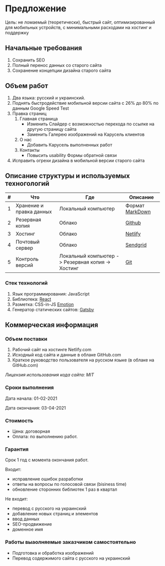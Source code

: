 # Предложение

Цель: не ломаемый (теоретически), быстрый сайт, оптимизированный для мобильных устройств, с минимальными расходами на хостинг и поддержку
## Начальные требования
1.	Cохранить SEO
2.	Полный перенос данных со старого сайта
3.	Сохранение концепции дизайна старого сайта

## Объем работ
1. Два языка: русский и украинский.
1. Поднять быстродействие мобильной версии сайта с 26% до 80% по данным Google Speed Test
1.	Правка страниц
    1.	Главная страница
        *	Изменить Слайдер с возможностью перехода по ссылке на другую страницу сайта
        * Заменить Галерею изображений на Карусель клиентов
    1.	О нас
        *	Добавить Карусель выполненных работ
    1.	Контакты
        *	Повысить usability Формы обратной связи
1.	Исправить огрехи дизайна в мобильной версии старого сайта


## Описание структуры и используемых техногологий
| # |	Что	                            | Где              	                                     | Описание
|---|-----------------------          |--------------------------------------------------------|---------------
| 1	| Хранение и правка данных	      | Локальный компьютер                        	           | Формат [MarkDown](https://ru.wikipedia.org/wiki/Markdown#:~:text=Markdown%20(%D0%BF%D1%80%D0%BE%D0%B8%D0%B7%D0%BD%D0%BE%D1%81%D0%B8%D1%82%D1%81%D1%8F%20%D0%BC%D0%B0%D1%80%D0%BA%D0%B4%D0%B0%CC%81%D1%83%D0%BD)%20%E2%80%94%20%D0%BE%D0%B1%D0%BB%D0%B5%D0%B3%D1%87%D1%91%D0%BD%D0%BD%D1%8B%D0%B9,%2C%20Rich%20Text%20%D0%B8%20%D0%B4%D1%80%D1%83%D0%B3%D0%B8%D1%85)
| 2	| Резервная копия	                | Облако	                                               | [Github](https://github.com)
| 3	| Хостинг       	                | Облако                                                 | [Netlify](https://netlify.com)
| 4	| Почтовый сервер	                | Облако                                                 | [Sendgrid](https://sendgrid.com)
| 5	| Контроль версий	                | Локальный компьютер -> Резервная копия -> Хостинг      | [Git](https://git-scm.com)

### Стек технологий
1. Язык программирования: JavaScript   
1. Библиотека: [React](https://ru.reactjs.org)
1. Разметка: CSS-in-JS [Emotion](https://emotion.sh)
1. Генератор статических сайтов: [Gatsby](https://gatsbyjs.com)


## Коммерческая информация
### Объем поставки
1. Рабочий сайт на хостинге Netlify.com 
1. Исходный код сайта и данные в облаке GitHub.com
2. Краткое руководство пользователя на русском языке (в облаке на GitHub.com)

*Лицензия использования кода сайта: MIT*
   
### Сроки выполнения
Дата начала: 01-02-2021

Дата окончания: 03-04-2021

### Стоимость
* Цена: договорная
* Оплата: по выполнению работ.

### Гарантия
Срок 1 год с момента окончания работ.

Входит: 
* исправление ошибок разработки
* ответы на вопросы по голосовой связи (bisiness time)
* обновление сторонних библиотек 1 раз в квартал

Не входит:
* перевод с русского на украинский
* добавление новых страниц и элементов
* ввод данных
* SEO-продвижение
* доменное имя


### Работы выаолняемые заказчиком самостоятельно
* Подготовка и обработка изображений
* Перевод содержимого сайта с русского на украинский
